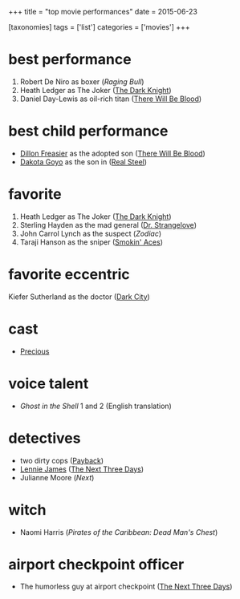 +++
title = "top movie performances"
date = 2015-06-23

[taxonomies]
tags = ['list']
categories = ['movies']
+++

best performance
================

1.  Robert De Niro as boxer (*Raging Bull*)
2.  Heath Ledger as The Joker ([The Dark Knight])
3.  Daniel Day-Lewis as oil-rich titan ([There Will Be Blood])

best child performance
======================

-   [Dillon Freasier] as the adopted son ([There Will Be Blood])
-   [Dakota Goyo] as the son in ([Real Steel])

favorite
========

1.  Heath Ledger as The Joker ([The Dark Knight])
2.  Sterling Hayden as the mad general ([Dr. Strangelove])
3.  John Carrol Lynch as the suspect (*Zodiac*)
4.  Taraji Hanson as the sniper ([Smokin\' Aces])

favorite eccentric
==================

Kiefer Sutherland as the doctor ([Dark City])

cast
====

-   [Precious]

voice talent
============

-   *Ghost in the Shell* 1 and 2 (English translation)

detectives
==========

-   two dirty cops ([Payback])
-   [Lennie James] ([The Next Three Days])
-   Julianne Moore (*Next*)

witch
=====

-   Naomi Harris (*Pirates of the Caribbean: Dead Man\'s Chest*)

airport checkpoint officer
==========================

-   The humorless guy at airport checkpoint ([The Next Three Days])

  [The Dark Knight]: http://tshepang.net/the-dark-knight-2008
  [There Will Be Blood]: http://tshepang.net/there-will-be-blood-2007
  [Dillon Freasier]: http://en.wikipedia.org/wiki/Dillon_Freasier
  [Dakota Goyo]: http://en.wikipedia.org/wiki/Dakota_Goyo
  [Real Steel]: http://tshepang.net/real-steel-2011
  [Dr. Strangelove]: http://tshepang.net/dr-strangelove-1964
  [Smokin\' Aces]: http://tshepang.net/smokin-aces-2006
  [Dark City]: http://tshepang.net/dark-city-1998
  [Precious]: http://tshepang.net/precious-2009
  [Payback]: http://tshepang.net/payback-1999
  [Lennie James]: http://en.wikipedia.org/wiki/Lennie_James
  [The Next Three Days]: http://tshepang.net/the-next-three-days-2010
